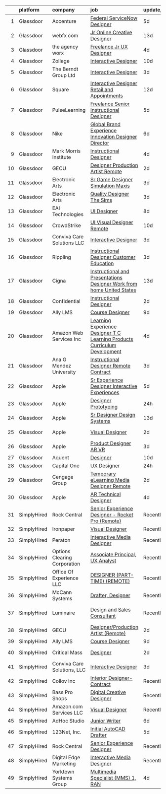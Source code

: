 

|    | platform    | company                      | job                                                                                                                                                                                                                                                                                                                                                                                                                                                                                                                                                                                                                                                                                                                                                                                                                                                                                                                                   | update_time   | location           |
|---:|:------------|:-----------------------------|:--------------------------------------------------------------------------------------------------------------------------------------------------------------------------------------------------------------------------------------------------------------------------------------------------------------------------------------------------------------------------------------------------------------------------------------------------------------------------------------------------------------------------------------------------------------------------------------------------------------------------------------------------------------------------------------------------------------------------------------------------------------------------------------------------------------------------------------------------------------------------------------------------------------------------------------|:--------------|:-------------------|
|  1 | Glassdoor   | Accenture                    | [Federal   ServiceNow Designer](https://www.glassdoor.com/partner/jobListing.htm?pos=130&ao=1136043&s=58&guid=000001823420d0d8ba0a8abe74f0a472&src=GD_JOB_AD&t=SR&vt=w&cs=1_a7c8d829&cb=1658731942442&jobListingId=1008013955105&jrtk=3-0-1g8q21k7sk25q801-1g8q21k8djcbi800-b31e08a6b9a193ed-)                                                                                                                                                                                                                                                                                                                                                                                                                                                                                                                                                                                                                                        | 5d            | Arlington, VA      |
|  2 | Glassdoor   | webfx com                    | [Jr  Online Creative Designer](https://www.glassdoor.com/partner/jobListing.htm?pos=102&ao=1110586&s=58&guid=000001823420d0d8ba0a8abe74f0a472&src=GD_JOB_AD&t=SR&vt=w&ea=1&cs=1_29592e0f&cb=1658731942439&jobListingId=1007998523752&cpc=8F7BC0C6B9F707AE&jrtk=3-0-1g8q21k7sk25q801-1g8q21k8djcbi800-e3a07e991e3ec309--6NYlbfkN0AA3uNcJ0aeXBAdVd1dUlJvZjHaUXbbC2QUFGJChoFW7xEU327m6es56oflZv-QfBizUJg4GGt5ywcxHip9vEFmnpvEvc6sXWg7ijt1_lVPhx0CSekweNqP21eod5xNQSR5Fy2hfkrfXdJbI2o6SRZK7DOllkYUDO-mEILuesP9HP5zjy-6AZOLt2uK8ykhXyq1gTTd6wznmnkOiIRJd_ZZzfxzDj6-jT7j_aDg3x6aFV_vn4d6swkf07aWBVO20sg13ylAhP6Z0XPNs-cvpn-RcI7mXo3TvQgcMJ2dxpXcrwv4D0jmEP1ceLY8V3W1SsEB35j3g61KqnFjB3XwhgbvcE97M7VUbmp2RJ6mk_sKkIEg611biNfoocu2TMvO81Nl3DqSpMpaGu-uzVm87cX-3SUa8I-Av3Pvkppt9JLpVSxzqol33FOv7C10XlORzneS1SC_z9X-Uj4auK9LvN9GQN2CxoVPOakSG42ngAOwajBtjWg0I21Xr6fgdr-gNvcFiOM9AOcBVZDrvJNl4oZs7L2ZZt17HfsbRl4MkV3em8SMTwqo2-_lsYegvXFhwz4%3D) | 13d           | Harrisburg, PA     |
|  3 | Glassdoor   | the agency worx              | [Freelance Jr  UX Designer](https://www.glassdoor.com/partner/jobListing.htm?pos=106&ao=1110586&s=58&guid=000001823420d0d8ba0a8abe74f0a472&src=GD_JOB_AD&t=SR&vt=w&ea=1&cs=1_29a43d0c&cb=1658731942439&jobListingId=1008018535976&cpc=3BA4CE39D5B5DEF5&jrtk=3-0-1g8q21k7sk25q801-1g8q21k8djcbi800-c7e0ed9f65c51b5d--6NYlbfkN0CNOKpjDIEH11s39GTuUki_mvxNbnX5BtDlH5CMrheAnKze_5JrwQ4joDkGUDohP_RL4VSMp0lA_HVqSpwKanxtROJWCBfl8FBq7b7CgtUbKkp5XQIrIISAXvTWQauOzfgFtxtTRxH2b6ZFXmDElVJZViSJZTVFd_J5vsIDdSMcXra51iZiTfCm9SRHtPydGxhCgoWE0iRMrSdvhMided8MZIJw6GK-oUJ_Ir_Cmls-9RJ7TalzgxZr1SBG2z2Z8NVpClh9zYLn0gqegEwUiT3vIDq1ljwujvC_t9qCQQxRGLAfj_whT-TGlzfcKH0zAu236FwEylSzwlRMR8p0qrB8esBinds2T9t2qUgWpDFEj0SMQlm9rIzUrcV0nQFcwjCTbF5jfh1HujeZCf7zTLX88hUi3ibODwt0X7zvoHMY5CNi4Ej-7ULxwFYKgvLV2RB5E9gJU06JPtRaJ8zmAqEkEhyTEJuOd-4_xLcT84xsBR9CAu5Q7YD3__5jdt05auI%3D)                                                                    | 4d            | Remote             |
|  4 | Glassdoor   | Zollege                      | [Interactive Designer](https://www.glassdoor.com/partner/jobListing.htm?pos=112&ao=1136043&s=58&guid=000001823420d0d8ba0a8abe74f0a472&src=GD_JOB_AD&t=SR&vt=w&ea=1&cs=1_d86b109b&cb=1658731942440&jobListingId=1008006442980&jrtk=3-0-1g8q21k7sk25q801-1g8q21k8djcbi800-7cef8d94816c631b-)                                                                                                                                                                                                                                                                                                                                                                                                                                                                                                                                                                                                                                            | 10d           | Remote             |
|  5 | Glassdoor   | The Berndt Group  Ltd        | [Interactive Designer](https://www.glassdoor.com/partner/jobListing.htm?pos=110&ao=1136043&s=58&guid=000001823420d0d8ba0a8abe74f0a472&src=GD_JOB_AD&t=SR&vt=w&cs=1_b751be38&cb=1658731942440&jobListingId=1008020259098&jrtk=3-0-1g8q21k7sk25q801-1g8q21k8djcbi800-d54f3d0b88a5b9bd-)                                                                                                                                                                                                                                                                                                                                                                                                                                                                                                                                                                                                                                                 | 3d            | Baltimore, MD      |
|  6 | Glassdoor   | Square                       | [Interactive Designer  Retail and Appointments](https://www.glassdoor.com/partner/jobListing.htm?pos=124&ao=1136043&s=58&guid=000001823420d0d8ba0a8abe74f0a472&src=GD_JOB_AD&t=SR&vt=w&cs=1_b0303c18&cb=1658731942441&jobListingId=1008001637235&jrtk=3-0-1g8q21k7sk25q801-1g8q21k8djcbi800-20907a7bd1b80917-)                                                                                                                                                                                                                                                                                                                                                                                                                                                                                                                                                                                                                        | 12d           | New York, NY       |
|  7 | Glassdoor   | PulseLearning                | [Freelance Senior Instructional Designer](https://www.glassdoor.com/partner/jobListing.htm?pos=122&ao=1136043&s=58&guid=000001823420d0d8ba0a8abe74f0a472&src=GD_JOB_AD&t=SR&vt=w&ea=1&cs=1_692abd24&cb=1658731942441&jobListingId=1008015962384&jrtk=3-0-1g8q21k7sk25q801-1g8q21k8djcbi800-70ef07e27281d473-)                                                                                                                                                                                                                                                                                                                                                                                                                                                                                                                                                                                                                         | 5d            | Chicago, IL        |
|  8 | Glassdoor   | Nike                         | [Global Brand Experience   Innovation Designer Director](https://www.glassdoor.com/partner/jobListing.htm?pos=119&ao=1136043&s=58&guid=000001823420d0d8ba0a8abe74f0a472&src=GD_JOB_AD&t=SR&vt=w&cs=1_db9e6fe3&cb=1658731942441&jobListingId=1008012385847&jrtk=3-0-1g8q21k7sk25q801-1g8q21k8djcbi800-68658c66eb1a0687-)                                                                                                                                                                                                                                                                                                                                                                                                                                                                                                                                                                                                               | 6d            | Los Angeles, CA    |
|  9 | Glassdoor   | Mark Morris Institute        | [Instructional Designer](https://www.glassdoor.com/partner/jobListing.htm?pos=114&ao=1136043&s=58&guid=000001823420d0d8ba0a8abe74f0a472&src=GD_JOB_AD&t=SR&vt=w&ea=1&cs=1_0c17b4dd&cb=1658731942440&jobListingId=1008017413420&jrtk=3-0-1g8q21k7sk25q801-1g8q21k8djcbi800-75d9b8c4ab87e636-)                                                                                                                                                                                                                                                                                                                                                                                                                                                                                                                                                                                                                                          | 4d            | Remote             |
| 10 | Glassdoor   | GECU                         | [Designer Production Artist  Remote ](https://www.glassdoor.com/partner/jobListing.htm?pos=115&ao=1136043&s=58&guid=000001823420d0d8ba0a8abe74f0a472&src=GD_JOB_AD&t=SR&vt=w&cs=1_bc0d2282&cb=1658731942440&jobListingId=1008024070976&jrtk=3-0-1g8q21k7sk25q801-1g8q21k8djcbi800-eba3e9fba45cad5b-)                                                                                                                                                                                                                                                                                                                                                                                                                                                                                                                                                                                                                                  | 2d            | Remote             |
| 11 | Glassdoor   | Electronic Arts              | [Sr Game Designer  Simulation   Maxis](https://www.glassdoor.com/partner/jobListing.htm?pos=125&ao=1136043&s=58&guid=000001823420d0d8ba0a8abe74f0a472&src=GD_JOB_AD&t=SR&vt=w&cs=1_4afba47a&cb=1658731942441&jobListingId=1008021532949&jrtk=3-0-1g8q21k7sk25q801-1g8q21k8djcbi800-bc65ed21383a2d25-)                                                                                                                                                                                                                                                                                                                                                                                                                                                                                                                                                                                                                                 | 3d            | Redwood City, CA   |
| 12 | Glassdoor   | Electronic Arts              | [Quality Designer  The Sims ](https://www.glassdoor.com/partner/jobListing.htm?pos=120&ao=1136043&s=58&guid=000001823420d0d8ba0a8abe74f0a472&src=GD_JOB_AD&t=SR&vt=w&cs=1_deefb3d1&cb=1658731942441&jobListingId=1008020738518&jrtk=3-0-1g8q21k7sk25q801-1g8q21k8djcbi800-c9d4b1d9ff95c51e-)                                                                                                                                                                                                                                                                                                                                                                                                                                                                                                                                                                                                                                          | 3d            | Redwood City, CA   |
| 13 | Glassdoor   | EAI Technologies             | [UI Designer](https://www.glassdoor.com/partner/jobListing.htm?pos=118&ao=1136043&s=58&guid=000001823420d0d8ba0a8abe74f0a472&src=GD_JOB_AD&t=SR&vt=w&cs=1_3b1857c3&cb=1658731942441&jobListingId=1008009893703&jrtk=3-0-1g8q21k7sk25q801-1g8q21k8djcbi800-fc0ef554de656669-)                                                                                                                                                                                                                                                                                                                                                                                                                                                                                                                                                                                                                                                          | 8d            | Vienna, VA         |
| 14 | Glassdoor   | CrowdStrike                  | [UI Visual Designer  Remote ](https://www.glassdoor.com/partner/jobListing.htm?pos=111&ao=1136043&s=58&guid=000001823420d0d8ba0a8abe74f0a472&src=GD_JOB_AD&t=SR&vt=w&cs=1_97233c5c&cb=1658731942440&jobListingId=1008005239713&jrtk=3-0-1g8q21k7sk25q801-1g8q21k8djcbi800-799866f077c4d91d-)                                                                                                                                                                                                                                                                                                                                                                                                                                                                                                                                                                                                                                          | 10d           | Remote             |
| 15 | Glassdoor   | Conviva Care Solutions  LLC  | [Interactive Designer](https://www.glassdoor.com/partner/jobListing.htm?pos=101&ao=1110586&s=58&guid=000001823420d0d8ba0a8abe74f0a472&src=GD_JOB_AD&t=SR&vt=w&ea=1&cs=1_726a5a8b&cb=1658731942439&jobListingId=1008020446183&cpc=BAB9AA3F436D8911&jrtk=3-0-1g8q21k7sk25q801-1g8q21k8djcbi800-34ff42a6cf93e7af--6NYlbfkN0DTpne61UmFZM4rphN6Z_dPa1xbTMy_srCLEByaiB2DVbhP1pG3_chzlRlHh6a83L5tLEb5xpDPwcqT1RfxfE0VKdLke_IMRSCx-aPK656X1wObMu-TGQL1i37-VQnQyGvQuZ_065ec8Bz1HDpDmf5ecKYdK_TpvkI31fyz4ST_gXmFs5qfnfkwN3YDRD84Gv9Dd_8DhnY3llhLxc3LivZ82JQh9hPAx1McJh3zHwzLG-297bJfCIz255I0OzgjC5cJa5kh-ZfPvpp0ucAsbYLqIkrEs8oikfh1-qgaIzgzWwqGL6geeaKd3Z7tXTAuqlfC_KsJgMVPc-jjUafhGXuAFWIMgGFXRHb8QtGkr85Dl44DTI73TYLzITTaPTNlCx6lzD2PXt-MF-cLTwECXITl9UkChXsrt3EsKdh4WsuVUhXfY5JhHnWS_rcsE_-Ld2YfZdw3SthVoJcc-zmkP4WcGR_aNieR1tHJTWZc9llICrLE05W46R6wZIwhN8yQzdITIF8Ra8Fi0bmhcK8ouD6x)                                                       | 3d            | Remote             |
| 16 | Glassdoor   | Rippling                     | [Instructional Designer  Customer Education](https://www.glassdoor.com/partner/jobListing.htm?pos=126&ao=1136043&s=58&guid=000001823420d0d8ba0a8abe74f0a472&src=GD_JOB_AD&t=SR&vt=w&ea=1&cs=1_152e476d&cb=1658731942442&jobListingId=1008020290700&jrtk=3-0-1g8q21k7sk25q801-1g8q21k8djcbi800-a9da76c0243a15d9-)                                                                                                                                                                                                                                                                                                                                                                                                                                                                                                                                                                                                                      | 3d            | San Francisco, CA  |
| 17 | Glassdoor   | Cigna                        | [Instructional and Presentations Designer   Work from home   United States](https://www.glassdoor.com/partner/jobListing.htm?pos=117&ao=1136043&s=58&guid=000001823420d0d8ba0a8abe74f0a472&src=GD_JOB_AD&t=SR&vt=w&cs=1_e8f45415&cb=1658731942441&jobListingId=1007997852581&jrtk=3-0-1g8q21k7sk25q801-1g8q21k8djcbi800-bcee9cc9399bebe6-)                                                                                                                                                                                                                                                                                                                                                                                                                                                                                                                                                                                            | 13d           | Bloomfield, CT     |
| 18 | Glassdoor   | Confidential                 | [Instructional Designer](https://www.glassdoor.com/partner/jobListing.htm?pos=104&ao=1110586&s=58&guid=000001823420d0d8ba0a8abe74f0a472&src=GD_JOB_AD&t=SR&vt=w&ea=1&cs=1_7b79b2e2&cb=1658731942439&jobListingId=1008023386914&cpc=8795CF9063CD573D&jrtk=3-0-1g8q21k7sk25q801-1g8q21k8djcbi800-65a4316f7608b71b--6NYlbfkN0BHOzu4OlPO-ps4_yhSR2gzgpmyHoDXGJJK_wjbPD4u7oJx9UIDLC2BMTYioDWgNzVWEyMf2YayL1Og47gfFUBD4yNGrQrRZgL69f0oxLrv3xUc8WQbjNz4NSJoeESsmdJUbX0U3yigcKtEyaTddVlnpHnEJhlCqF4yGJ3x-xB9DAIPkNGbadYydqj1FaOCvO9xP_zZMsmtAv8EB02r06NUFEr53pQRJQ2h_vzZPEu5UU3eWGayAE2hhA9GJYLhqV5CyRY4l1IKOgE9HQcaX21wxwnf1Vvp1ZotDUVxWWVdI0xKJpF8uj6KOJ0r4dtXpiZuvptSbt8e3sAhEYdH9uUY-Bqx6TiaNUkh3qMsAbODHzuKfkW9lPTSdQc6tPNe9rqz2LQ8VTHNYsel6HEl_dunkPqqv2GIOvJYgAeVaTQYetizqsu6d6rRtsc54axfwELqYnBgOt66Setoi1GClOWM9rEq4T7xpGBVzhcMxrlLlLzsR5aexKEIlqDkhQgo-JE%3D)                                                                       | 2d            | Remote             |
| 19 | Glassdoor   | Ally LMS                     | [Course Designer](https://www.glassdoor.com/partner/jobListing.htm?pos=116&ao=1136043&s=58&guid=000001823420d0d8ba0a8abe74f0a472&src=GD_JOB_AD&t=SR&vt=w&ea=1&cs=1_b56afc9a&cb=1658731942441&jobListingId=1008008984450&jrtk=3-0-1g8q21k7sk25q801-1g8q21k8djcbi800-203387bb5356defb-)                                                                                                                                                                                                                                                                                                                                                                                                                                                                                                                                                                                                                                                 | 9d            | Remote             |
| 20 | Glassdoor   | Amazon Web Services  Inc     | [Learning Experience Designer  T C Learning Products Curriculum Development](https://www.glassdoor.com/partner/jobListing.htm?pos=123&ao=1136043&s=58&guid=000001823420d0d8ba0a8abe74f0a472&src=GD_JOB_AD&t=SR&vt=w&cs=1_6ac42fdb&cb=1658731942441&jobListingId=1008017863498&jrtk=3-0-1g8q21k7sk25q801-1g8q21k8djcbi800-4d352c5b2fc37cc0-)                                                                                                                                                                                                                                                                                                                                                                                                                                                                                                                                                                                           | 4d            | Remote             |
| 21 | Glassdoor   | Ana G  Mendez University     | [Instructional Designer   Remote Contract](https://www.glassdoor.com/partner/jobListing.htm?pos=108&ao=1136043&s=58&guid=000001823420d0d8ba0a8abe74f0a472&src=GD_JOB_AD&t=SR&vt=w&ea=1&cs=1_4bb888ec&cb=1658731942440&jobListingId=1008019772553&jrtk=3-0-1g8q21k7sk25q801-1g8q21k8djcbi800-cb24e47f9dfcbd96-)                                                                                                                                                                                                                                                                                                                                                                                                                                                                                                                                                                                                                        | 3d            | Remote             |
| 22 | Glassdoor   | Apple                        | [Sr  Experience Designer  Interactive Experiences](https://www.glassdoor.com/partner/jobListing.htm?pos=127&ao=1136043&s=58&guid=000001823420d0d8ba0a8abe74f0a472&src=GD_JOB_AD&t=SR&vt=w&cs=1_a5fcb0e4&cb=1658731942442&jobListingId=1008014170545&jrtk=3-0-1g8q21k7sk25q801-1g8q21k8djcbi800-b2c5991a785dbdcc-)                                                                                                                                                                                                                                                                                                                                                                                                                                                                                                                                                                                                                     | 5d            | Cupertino, CA      |
| 23 | Glassdoor   | Apple                        | [Designer  Prototyping](https://www.glassdoor.com/partner/jobListing.htm?pos=107&ao=1136043&s=58&guid=000001823420d0d8ba0a8abe74f0a472&src=GD_JOB_AD&t=SR&vt=w&cs=1_a219f6ca&cb=1658731942440&jobListingId=1008025033720&jrtk=3-0-1g8q21k7sk25q801-1g8q21k8djcbi800-373b9c1e03aa4b69-)                                                                                                                                                                                                                                                                                                                                                                                                                                                                                                                                                                                                                                                | 24h           | Cupertino, CA      |
| 24 | Glassdoor   | Apple                        | [Sr  Designer  Design Systems](https://www.glassdoor.com/partner/jobListing.htm?pos=128&ao=1136043&s=58&guid=000001823420d0d8ba0a8abe74f0a472&src=GD_JOB_AD&t=SR&vt=w&cs=1_d50e8f44&cb=1658731942442&jobListingId=1007997164972&jrtk=3-0-1g8q21k7sk25q801-1g8q21k8djcbi800-e6717c17f7e063e7-)                                                                                                                                                                                                                                                                                                                                                                                                                                                                                                                                                                                                                                         | 13d           | Cupertino, CA      |
| 25 | Glassdoor   | Apple                        | [Visual Designer](https://www.glassdoor.com/partner/jobListing.htm?pos=113&ao=1136043&s=58&guid=000001823420d0d8ba0a8abe74f0a472&src=GD_JOB_AD&t=SR&vt=w&cs=1_ce63c16e&cb=1658731942440&jobListingId=1008022537162&jrtk=3-0-1g8q21k7sk25q801-1g8q21k8djcbi800-9972ca5bc58af6d7-)                                                                                                                                                                                                                                                                                                                                                                                                                                                                                                                                                                                                                                                      | 2d            | Cupertino, CA      |
| 26 | Glassdoor   | Apple                        | [Product Designer  AR VR](https://www.glassdoor.com/partner/jobListing.htm?pos=129&ao=1136043&s=58&guid=000001823420d0d8ba0a8abe74f0a472&src=GD_JOB_AD&t=SR&vt=w&cs=1_b464bf44&cb=1658731942442&jobListingId=1008019667517&jrtk=3-0-1g8q21k7sk25q801-1g8q21k8djcbi800-12002551e7ebf049-)                                                                                                                                                                                                                                                                                                                                                                                                                                                                                                                                                                                                                                              | 3d            | Cupertino, CA      |
| 27 | Glassdoor   | Aquent                       | [Designer](https://www.glassdoor.com/partner/jobListing.htm?pos=105&ao=1110586&s=58&guid=000001823420d0d8ba0a8abe74f0a472&src=GD_JOB_AD&t=SR&vt=w&cs=1_c898b4aa&cb=1658731942439&jobListingId=1008005717302&cpc=451933188B21919D&jrtk=3-0-1g8q21k7sk25q801-1g8q21k8djcbi800-7b9d75c85321c3bc--6NYlbfkN0DMrcEu7yrtATojKJA7cEzGQ3FdRGWLh0CZQInL4ECGI9gD0Wolx9R2EDT7B77c2cTStk5xcRXs40S85yo9payLD3YhGHfq9pAjRpEQkEkLsu_qSYEQq_qXR7aq52LtEWM8YkTcc_GGzpwtjLVc2lKH9fJSJ-lugPakI67T9snYeU7JcGxE2-4zH4N5c7-OJiQLKcITUHRwPLyeRuk-L9w2-0rv3cc9ojO1abbtYIqATW6rmBe33ridc70N7Py5mbqvHiXrGdEOrr2QjeVSGlOIziYpp4LJJlCebXu2W008aEKxpSMsGel-DQPYmtxuhJeKCm_4ioS24xHcGUfIDheHap0CF10Xn-esyKLo-IRm3ynzaVtvjh9pfUDrX0FwODidfUADI4FAFCOsDVscFs1km2S-WTt9AkodscZuehGWj12jvUPH0DqnaNq8dwMWyXUEfcC_hnw4gA%3D%3D)                                                                                                                                            | 10d           | Remote             |
| 28 | Glassdoor   | Capital One                  | [UX Designer](https://www.glassdoor.com/partner/jobListing.htm?pos=103&ao=1110586&s=58&guid=000001823420d0d8ba0a8abe74f0a472&src=GD_JOB_AD&t=SR&vt=w&cs=1_1eb154bd&cb=1658731942439&jobListingId=1008026046530&cpc=44CD5376B8534B8F&jrtk=3-0-1g8q21k7sk25q801-1g8q21k8djcbi800-cf5e4c2df84cb407--6NYlbfkN0C3j_zLGvpMLCdiZ0WC46XqVTA1VMZzOzKXPhAXwYlrNb9EbKZEg8x0wzjxx-xvfPrNPm1Zc9CYHCvLTv7YFxESEbwhrMu1_vrz-qzZE3KVlG5MhU8N94ZYBQCAc4t16JHKvUfyQvcj8LQiV7rWbbsldzTQOQ75wIscA3EHVskOfOG3abO4fa5KzbGF1hMWBp181NC1VpvslysfDnliOnVqutNB_3QhwqnNf1hzsgxvMfP-8gQAclJb1-5QGO2XIoU56erSjMi7NiqFvN5AOMaks0m5UwmLrUr7btCAA1BUhmS8GmSX0sPwi0E_T_wnZF5KQfD6oVm8P-icH_A-IQbP9bAba20cDncCX-hlZk4GmIyzVYmKIPoCbjun5FfXgLA62dB0eEDrSUXlSpWQmPFecRPnnmcq1CNYpfiQtM3q-cMS9aJL9dWr3vf3hZZJl-0%3D)                                                                                                                                                       | 24h           | Plano, TX          |
| 29 | Glassdoor   | Cengage Group                | [Temporary eLearning Media Designer  Remote ](https://www.glassdoor.com/partner/jobListing.htm?pos=109&ao=1136043&s=58&guid=000001823420d0d8ba0a8abe74f0a472&src=GD_JOB_AD&t=SR&vt=w&cs=1_a37c7097&cb=1658731942440&jobListingId=1008022740182&jrtk=3-0-1g8q21k7sk25q801-1g8q21k8djcbi800-8a99bf06a3c1a759-)                                                                                                                                                                                                                                                                                                                                                                                                                                                                                                                                                                                                                          | 2d            | Temecula, CA       |
| 30 | Glassdoor   | Apple                        | [AR Technical Designer](https://www.glassdoor.com/partner/jobListing.htm?pos=121&ao=1136043&s=58&guid=000001823420d0d8ba0a8abe74f0a472&src=GD_JOB_AD&t=SR&vt=w&cs=1_7f91f6b1&cb=1658731942441&jobListingId=1008017459626&jrtk=3-0-1g8q21k7sk25q801-1g8q21k8djcbi800-f346372c20c8bcac-)                                                                                                                                                                                                                                                                                                                                                                                                                                                                                                                                                                                                                                                | 4d            | Cupertino, CA      |
| 31 | SimplyHired | Rock Central                 | [Senior Experience Designer - Rocket Pro (Remote)](https://www.simplyhired.com/job/WFOQFrw2mphynW-NsIpy91iE8xWR5Lm0fNy65Uhq_2M__KiA2xz0ow?q=interactive+designer)                                                                                                                                                                                                                                                                                                                                                                                                                                                                                                                                                                                                                                                                                                                                                                     | Recently      | Detroit, MI        |
| 32 | SimplyHired | Ironpaper                    | [Visual Designer](https://www.simplyhired.com/job/1SkM6x3r4U5o5UTjKxdqvY-PSaFYbXUh9GChbhyI6oRMh9OnvH66vA?q=interactive+designer)                                                                                                                                                                                                                                                                                                                                                                                                                                                                                                                                                                                                                                                                                                                                                                                                      | Recently      | Remote             |
| 33 | SimplyHired | Peraton                      | [Interactive Media Designer](https://www.simplyhired.com/job/oJj_xKel7DKjmnirHJnd1qwXe2q5kzXecEqfle3dAo017E0jR3oT-Q?q=interactive+designer)                                                                                                                                                                                                                                                                                                                                                                                                                                                                                                                                                                                                                                                                                                                                                                                           | Recently      | McLean, VA         |
| 34 | SimplyHired | Options Clearing Corporation | [Associate Principal, UX Analyst](https://www.simplyhired.com/job/NJXAUfSOqzVhwx_M0iXaDIbYwM8ExZPwjgA8IYKXBrDi_WqxwVqsDw?q=interactive+designer)                                                                                                                                                                                                                                                                                                                                                                                                                                                                                                                                                                                                                                                                                                                                                                                      | Recently      | Chicago, IL        |
| 35 | SimplyHired | Office Of Experience LLC     | [DESIGNER (PART-TIME) (REMOTE)](https://www.simplyhired.com/job/yUtNm7aP5k7lf3a27Q4KIbyvuM9A7WQE2tgKPjPrP4xRwKfFS33ECw?q=interactive+designer)                                                                                                                                                                                                                                                                                                                                                                                                                                                                                                                                                                                                                                                                                                                                                                                        | Recently      | Chicago, IL        |
| 36 | SimplyHired | McCann Systems               | [Drafter, Designer](https://www.simplyhired.com/job/z4omxMKprhRVS9mXovOJ_tXtjD8GEY_mrAIAw2Ansk7QnCD9-i_7qQ?q=interactive+designer)                                                                                                                                                                                                                                                                                                                                                                                                                                                                                                                                                                                                                                                                                                                                                                                                    | Recently      | United States      |
| 37 | SimplyHired | Luminaire                    | [Design and Sales Consultant](https://www.simplyhired.com/job/iO5v3JMK5jI6P0J4GiQdAO4OBesxSiXX_K49pvQa4ly52YN-dNoPjA?q=interactive+designer)                                                                                                                                                                                                                                                                                                                                                                                                                                                                                                                                                                                                                                                                                                                                                                                          | Recently      | San Francisco, CA  |
| 38 | SimplyHired | GECU                         | [Designer/Production Artist (Remote)](https://www.simplyhired.com/job/QWBELpH0VglN_r3vyl-h7im-7NJezuNiM0NdOdTk8lfHqVTkj8uuMw?q=interactive+designer)                                                                                                                                                                                                                                                                                                                                                                                                                                                                                                                                                                                                                                                                                                                                                                                  | 2d            | Remote             |
| 39 | SimplyHired | Ally LMS                     | [Course Designer](https://www.simplyhired.com/job/1daVjEd0kfeubm8eB5zFRXzUq3JCVbi1x5yELyw2o5ET6rzYU-YHZA?q=interactive+designer)                                                                                                                                                                                                                                                                                                                                                                                                                                                                                                                                                                                                                                                                                                                                                                                                      | 9d            | Remote             |
| 40 | SimplyHired | Critical Mass                | [Designer](https://www.simplyhired.com/job/8-zatbpvWQ4YlSnHOflJiWv8_BT-LmZ7NPjlcoscvTYqOF0zuw1nYQ?q=interactive+designer)                                                                                                                                                                                                                                                                                                                                                                                                                                                                                                                                                                                                                                                                                                                                                                                                             | 2d            | Los Angeles, CA    |
| 41 | SimplyHired | Conviva Care Solutions, LLC  | [Interactive Designer](https://www.simplyhired.com/job/L0O3CbGGQ9JYqElsTQkQGqSMTdZeHSWx3pmCu4hYk7RldVJCVyaDzQ?q=interactive+designer)                                                                                                                                                                                                                                                                                                                                                                                                                                                                                                                                                                                                                                                                                                                                                                                                 | 3d            | Remote             |
| 42 | SimplyHired | Collov Inc                   | [Interior Designer-Contract](https://www.simplyhired.com/job/BWulXfwm_DajYkRoVR_cHEZ0YAw0ZzUYn4k1ZR9ZbVk7SbJZhkaf0Q?q=interactive+designer)                                                                                                                                                                                                                                                                                                                                                                                                                                                                                                                                                                                                                                                                                                                                                                                           | Recently      | Remote             |
| 43 | SimplyHired | Bass Pro Shops               | [Digital Creative Designer](https://www.simplyhired.com/job/Omdk4rUeXrkRcUNh14HxvB3gE2zjLQfaM48F4honWvpjDwZCVVK3aA?q=interactive+designer)                                                                                                                                                                                                                                                                                                                                                                                                                                                                                                                                                                                                                                                                                                                                                                                            | Recently      | Springfield, MO    |
| 44 | SimplyHired | Amazon.com Services LLC      | [Visual Designer](https://www.simplyhired.com/job/07csdT2C5wUC0BjRkvFLfN-A2TKuc9tkdRnFlCKVrN7nw2oJdE55kw?q=interactive+designer)                                                                                                                                                                                                                                                                                                                                                                                                                                                                                                                                                                                                                                                                                                                                                                                                      | Recently      | Remote +1 location |
| 45 | SimplyHired | AdHoc Studio                 | [Junior Writer](https://www.simplyhired.com/job/0mklMLB-EdhPRhzqlJew2vf-R8c9DxPu3jFyoQGfHyK1acR6idhrNw?q=interactive+designer)                                                                                                                                                                                                                                                                                                                                                                                                                                                                                                                                                                                                                                                                                                                                                                                                        | 6d            | Remote             |
| 46 | SimplyHired | 123Net, Inc.                 | [Initial AutoCAD Drafter](https://www.simplyhired.com/job/bGZEMV0HLg2Mh4ChcHkQl3CdLIedDUR58cSGuX9QFQdBJ8A7maOa2w?q=interactive+designer)                                                                                                                                                                                                                                                                                                                                                                                                                                                                                                                                                                                                                                                                                                                                                                                              | 5d            | Southfield, MI     |
| 47 | SimplyHired | Rock Central                 | [Senior Experience Designer](https://www.simplyhired.com/job/UsF5NXTI_IXYhcawUmw3kN32jP06WleBqauCl8-aleTJzozKLE6Thw?q=interactive+designer)                                                                                                                                                                                                                                                                                                                                                                                                                                                                                                                                                                                                                                                                                                                                                                                           | Recently      | Detroit, MI        |
| 48 | SimplyHired | Digital Edge Marketing       | [Interactive Media Designer](https://www.simplyhired.com/job/sCmKeTuFErEqP9_q7rve_adhddwWdGN0pk7Lj5AINXIVrucm9ryMnQ?q=interactive+designer)                                                                                                                                                                                                                                                                                                                                                                                                                                                                                                                                                                                                                                                                                                                                                                                           | Recently      | Jacksonville, FL   |
| 49 | SimplyHired | Yorktown Systems Group       | [Multimedia Specialist (MMS) 1, RAN](https://www.simplyhired.com/job/2y0I2S7mTQYlZKnxHrtH7fhzC949V6pRxp3Iba6kaYz3C7eUFIRAYA?q=interactive+designer)                                                                                                                                                                                                                                                                                                                                                                                                                                                                                                                                                                                                                                                                                                                                                                                   | 4d            | Jacksonville, FL   |